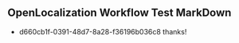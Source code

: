 ## OpenLocalization Workflow Test MarkDown
* d660cb1f-0391-48d7-8a28-f36196b036c8 thanks!

<!--HONumber=Aug16_HO1-->


